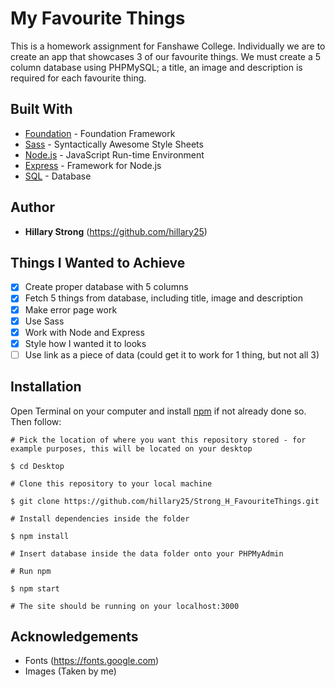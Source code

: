 # My Favourite Things
This is a homework assignment for Fanshawe College. Individually we are to create an app that showcases 3 of our favourite things. We must create a 5 column database using PHPMySQL; a title, an image and description is required for each favourite thing.
## Built With
* [Foundation](https://foundation.zurb.com "Foundation") - Foundation Framework
* [Sass](https://sass-lang.com "Sass") - Syntactically Awesome Style Sheets
* [Node.js](https://nodejs.org/en/ "Node") - JavaScript Run-time Environment
* [Express](https://expressjs.com "Express") - Framework for Node.js
* [SQL](https://www.w3schools.com/sql/ "SQL") - Database
## Author
* **Hillary Strong** (https://github.com/hillary25)
## Things I Wanted to Achieve
- [x] Create proper database with 5 columns
- [x] Fetch 5 things from database, including title, image and description
- [x] Make error page work
- [x] Use Sass
- [X] Work with Node and Express
- [x] Style how I wanted it to looks
- [ ] Use link as a piece of data (could get it to work for 1 thing, but not all 3)
## Installation
Open Terminal on your computer and install [npm](https://www.npmjs.com/get-npm "npm") if not already done so. Then follow:
```
# Pick the location of where you want this repository stored - for example purposes, this will be located on your desktop

$ cd Desktop

# Clone this repository to your local machine

$ git clone https://github.com/hillary25/Strong_H_FavouriteThings.git

# Install dependencies inside the folder

$ npm install

# Insert database inside the data folder onto your PHPMyAdmin

# Run npm

$ npm start

# The site should be running on your localhost:3000
```
## Acknowledgements
* Fonts (https://fonts.google.com)
* Images (Taken by me)
